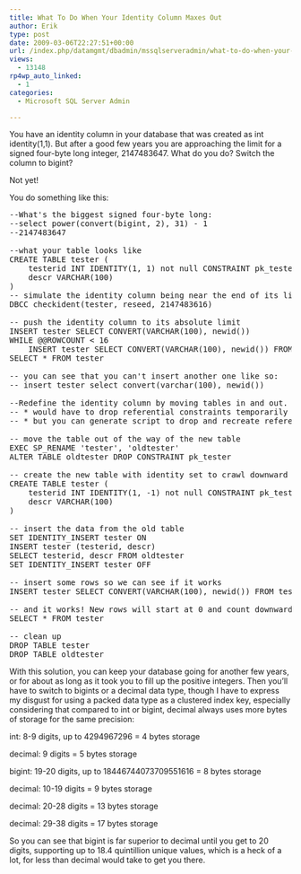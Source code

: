 ```yaml
---
title: What To Do When Your Identity Column Maxes Out
author: Erik
type: post
date: 2009-03-06T22:27:51+00:00
url: /index.php/datamgmt/dbadmin/mssqlserveradmin/what-to-do-when-your-identity-column-max/
views:
  - 13148
rp4wp_auto_linked:
  - 1
categories:
  - Microsoft SQL Server Admin

---
```

You have an identity column in your database that was created as int identity(1,1). But after a good few years you are approaching the limit for a signed four-byte long integer, 2147483647. What do you do? Switch the column to bigint?

Not yet!

You do something like this:

<pre>--What's the biggest signed four-byte long:
--select power(convert(bigint, 2), 31) - 1
--2147483647
 
--what your table looks like
CREATE TABLE tester (
    testerid INT IDENTITY(1, 1) not null CONSTRAINT pk_tester PRIMARY KEY CLUSTERED,
    descr VARCHAR(100)
)
-- simulate the identity column being near the end of its life (only 32 more rows will fit)
DBCC checkident(tester, reseed, 2147483616)
 
-- push the identity column to its absolute limit
INSERT tester SELECT CONVERT(VARCHAR(100), newid())
WHILE @@ROWCOUNT < 16
    INSERT tester SELECT CONVERT(VARCHAR(100), newid()) FROM tester
SELECT * FROM tester
 
-- you can see that you can't insert another one like so:
-- insert tester select convert(varchar(100), newid())
 
--Redefine the identity column by moving tables in and out.
-- * would have to drop referential constraints temporarily
-- * but you can generate script to drop and recreate referential constraints
 
-- move the table out of the way of the new table
EXEC SP_RENAME 'tester', 'oldtester'
ALTER TABLE oldtester DROP CONSTRAINT pk_tester
 
-- create the new table with identity set to crawl downward from 0
CREATE TABLE tester (
    testerid INT IDENTITY(1, -1) not null CONSTRAINT pk_tester PRIMARY KEY CLUSTERED, -- I have no idea why it's not identity(0, -1), but it's not.
    descr VARCHAR(100)
)
 
-- insert the data from the old table
SET IDENTITY_INSERT tester ON
INSERT tester (testerid, descr)
SELECT testerid, descr FROM oldtester
SET IDENTITY_INSERT tester OFF
 
-- insert some rows so we can see if it works
INSERT tester SELECT CONVERT(VARCHAR(100), newid()) FROM tester
 
-- and it works! New rows will start at 0 and count downward to -1, -2, and so on.
SELECT * FROM tester
 
-- clean up
DROP TABLE tester
DROP TABLE oldtester</pre>

With this solution, you can keep your database going for another few years, or for about as long as it took you to fill up the positive integers. Then you&#8217;ll have to switch to bigints or a decimal data type, though I have to express my disgust for using a packed data type as a clustered index key, especially considering that compared to int or bigint, decimal always uses more bytes of storage for the same precision:

int: 8-9 digits, up to 4294967296 = 4 bytes storage
  
decimal: 9 digits = 5 bytes storage
  
bigint: 19-20 digits, up to 18446744073709551616 = 8 bytes storage
  
decimal: 10-19 digits = 9 bytes storage
  
decimal: 20-28 digits = 13 bytes storage
  
decimal: 29-38 digits = 17 bytes storage

So you can see that bigint is far superior to decimal until you get to 20 digits, supporting up to 18.4 quintillion unique values, which is a heck of a lot, for less than decimal would take to get you there.